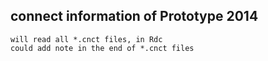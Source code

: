 
##  connect information of Prototype 2014

    will read all *.cnct files, in Rdc
    could add note in the end of *.cnct files

